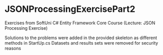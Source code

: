 # JSONProcessingExercisePart2
Exercises from SoftUni C# Entity Framework Core Course (Lecture: JSON Processing Exercise)

Solutions to the problems were added in the provided skeleton as different methods in StartUp.cs
Datasets and results sets were removed for security reasons
